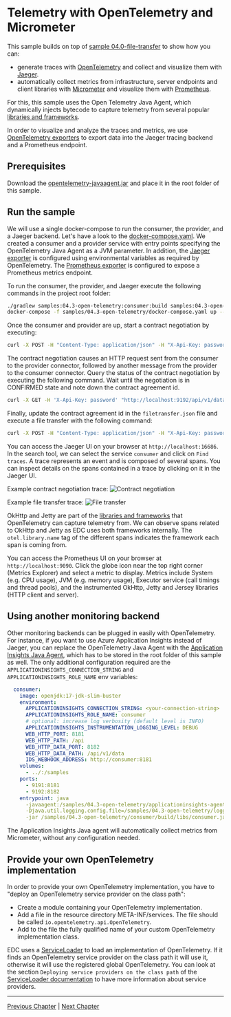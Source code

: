 # Telemetry with OpenTelemetry and Micrometer

This sample builds on top of [sample 04.0-file-transfer](../04.0-file-transfer/) to show how you can:

- generate traces with [OpenTelemetry](https://opentelemetry.io) and collect and visualize them with [Jaeger](https://www.jaegertracing.io/).
- automatically collect metrics from infrastructure, server endpoints and client libraries with [Micrometer](https://micrometer.io) and visualize them with [Prometheus](https://prometheus.io).

For this, this sample uses the Open Telemetry Java Agent, which dynamically injects bytecode to capture telemetry from several popular [libraries and frameworks](https://github.com/open-telemetry/opentelemetry-java-instrumentation/tree/main/instrumentation).

In order to visualize and analyze the traces and metrics, we use [OpenTelemetry exporters](https://opentelemetry.io/docs/instrumentation/js/exporters/) to export data into the Jaeger tracing backend and a Prometheus endpoint.  

## Prerequisites

Download the [opentelemetry-javaagent.jar](https://github.com/open-telemetry/opentelemetry-java-instrumentation/releases/download/v1.12.0/opentelemetry-javaagent.jar) and place it in the root folder of this sample.

## Run the sample

We will use a single docker-compose to run the consumer, the provider, and a Jaeger backend.
Let's have a look to the [docker-compose.yaml](docker-compose.yaml). We created a consumer and a provider service with entry points specifying the OpenTelemetry Java Agent as a JVM parameter.
In addition, the [Jaeger exporter](https://github.com/open-telemetry/opentelemetry-java/blob/main/sdk-extensions/autoconfigure/README.md#jaeger-exporter) is configured using environmental variables as required by OpenTelemetry. The [Prometheus exporter](https://github.com/open-telemetry/opentelemetry-java/blob/main/sdk-extensions/autoconfigure/README.md#prometheus-exporter) is configured to expose a Prometheus metrics endpoint.

To run the consumer, the provider, and Jaeger execute the following commands in the project root folder:

```bash
./gradlew samples:04.3-open-telemetry:consumer:build samples:04.3-open-telemetry:provider:build
docker-compose -f samples/04.3-open-telemetry/docker-compose.yaml up --abort-on-container-exit
```

Once the consumer and provider are up, start a contract negotiation by executing:

```bash
curl -X POST -H "Content-Type: application/json" -H "X-Api-Key: password" -d @samples/04.3-open-telemetry/contractoffer.json "http://localhost:9192/api/v1/data/contractnegotiations"
```

The contract negotiation causes an HTTP request sent from the consumer to the provider connector, followed by another message from the provider to the consumer connector. Query the status of the contract negotiation by executing the following command. Wait until the negotiation is in CONFIRMED state and note down the contract agreement id.

```bash
curl -X GET -H 'X-Api-Key: password' "http://localhost:9192/api/v1/data/contractnegotiations/{UUID}"
```

Finally, update the contract agreement id in the `filetransfer.json` file and execute a file transfer with the following command:

```bash
curl -X POST -H "Content-Type: application/json" -H "X-Api-Key: password" -d @samples/04.3-open-telemetry/filetransfer.json "http://localhost:9192/api/v1/data/transferprocess"
```

You can access the Jaeger UI on your browser at `http://localhost:16686`.
In the search tool, we can select the service `consumer` and click on `Find traces`.
A trace represents an event and is composed of several spans. You can inspect details on the spans contained in a trace by clicking on it in the Jaeger UI.

Example contract negotiation trace:
![Contract negotiation](./attachments/contract-negotiation-trace.png)

Example file transfer trace:
![File transfer](./attachments/file-transfer-trace.png)

OkHttp and Jetty are part of the [libraries and frameworks](https://github.com/open-telemetry/opentelemetry-java-instrumentation/tree/main/instrumentation) that OpenTelemetry can capture telemetry from. We can observe spans related to OkHttp and Jetty as EDC uses both frameworks internally. The `otel.library.name` tag of the different spans indicates the framework each span is coming from.

You can access the Prometheus UI on your browser at `http://localhost:9090`.
Click the globe icon near the top right corner (Metrics Explorer) and select a metric to display. Metrics include System (e.g. CPU usage), JVM (e.g. memory usage), Executor service (call timings and thread pools), and the instrumented OkHttp, Jetty and Jersey libraries (HTTP client and server).

## Using another monitoring backend

Other monitoring backends can be plugged in easily with OpenTelemetry. For instance, if you want to use Azure Application Insights instead of Jaeger, you can replace the OpenTelemetry Java Agent with the [Application Insights Java Agent](https://docs.microsoft.com/azure/azure-monitor/app/java-in-process-agent#download-the-jar-file), which has to be stored in the root folder of this sample as well. The only additional configuration required are the `APPLICATIONINSIGHTS_CONNECTION_STRING` and `APPLICATIONINSIGHTS_ROLE_NAME` env variables:

```yaml
  consumer:
    image: openjdk:17-jdk-slim-buster
    environment:
      APPLICATIONINSIGHTS_CONNECTION_STRING: <your-connection-string>
      APPLICATIONINSIGHTS_ROLE_NAME: consumer
      # optional: increase log verbosity (default level is INFO)
      APPLICATIONINSIGHTS_INSTRUMENTATION_LOGGING_LEVEL: DEBUG
      WEB_HTTP_PORT: 8181
      WEB_HTTP_PATH: /api
      WEB_HTTP_DATA_PORT: 8182
      WEB_HTTP_DATA_PATH: /api/v1/data
      IDS_WEBHOOK_ADDRESS: http://consumer:8181
    volumes:
      - ../:/samples
    ports:
      - 9191:8181
      - 9192:8182
    entrypoint: java
      -javaagent:/samples/04.3-open-telemetry/applicationinsights-agent-3.2.8.jar
      -Djava.util.logging.config.file=/samples/04.3-open-telemetry/logging.properties
      -jar /samples/04.3-open-telemetry/consumer/build/libs/consumer.jar
```

The Application Insights Java agent will automatically collect metrics from Micrometer, without any configuration needed.

## Provide your own OpenTelemetry implementation

In order to provide your own OpenTelemetry implementation, you have to "deploy an OpenTelemetry service provider on the class path":

- Create a module containing your OpenTelemetry implementation.
- Add a file in the resource directory META-INF/services. The file should be called `io.opentelemetry.api.OpenTelemetry`.
- Add to the file the fully qualified name of your custom OpenTelemetry implementation class.

EDC uses a [ServiceLoader](https://docs.oracle.com/en/java/javase/11/docs/api/java.base/java/util/ServiceLoader.html) to load an implementation of OpenTelemetry. If it finds an OpenTelemetry service provider on the class path it will use it, otherwise it will use the registered global OpenTelemetry.
You can look at the section `Deploying service providers on the class path` of the [ServiceLoader documentation](https://docs.oracle.com/en/java/javase/11/docs/api/java.base/java/util/ServiceLoader.html) to have more information about service providers.

---

[Previous Chapter](../04.2-modify-transferprocess/README.md) | [Next Chapter](../05-file-transfer-cloud/README.md)